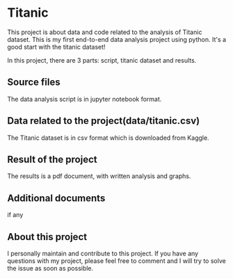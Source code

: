# Titanic
This project is about data and code related to the analysis of Titanic dataset.  This is my first end-to-end data analysis project using python.  It's a good start with the titanic dataset!

In this project, there are 3 parts: script, titanic dataset and results.

## Source files
The data analysis script is in jupyter notebook format.  

## Data related to the project(data/titanic.csv)
The Titanic dataset is in csv format which is downloaded from Kaggle.

## Result of the project
The results is a pdf document, with written analysis and graphs.

## Additional documents
if any

## About this project
I personally maintain and contribute to this project.  If you have any questions with my project, please feel free to comment and I will try to solve the issue as soon as possible.
